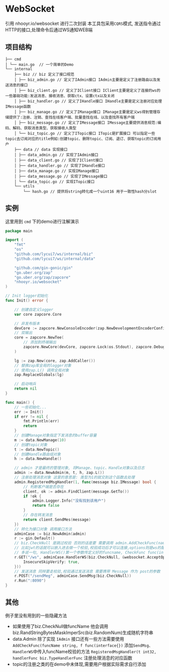 # WebSocket

引用 nhooyr.io/websocket 进行二次封装 本工具包采用`CQRS`模式, 发送指令通过HTTP的接口,处理命令后通过WS通知WEB端

## 项目结构

``` shell
├── cmd
│ └── main.go  // 一个简单的Demo
└── internal 
    ├── biz // biz 定义了接口规范
    │ ├── biz_admin.go // 定义了IAdmin接口 IAdmin主要是定义了注册路由以及发送消息的接口
    │ ├── biz_client.go // 定义了IClient接口 IClient主要是定义了连接的ws的一些基础功能:发送消息、接收消息、获取ctx、设置ctx以及关闭
    │ ├── biz_handler.go // 定义了IHandle接口 IHandle主要是定义注册对应处理IMessage函数
    │ ├── biz_manage.go // 定义了IManage接口 IManage主要是定义ws得到管理存储提供了:注册、注销、查找在线客户端、批量查找在线、以及查找所有客户端
    │ ├── biz_message.go // 定义了IMessage接口 IMessage主要提供消息规范:编码、解码、获取消息类型、获取接收人类型
    │ └── biz_topic.go // 定义了ITopic接口 ITopic是扩展接口 可以指定一些topic去订阅对应的title例如:创建topic、删除topic、订阅、退订、获取topic的订阅用户
    ├── data // data 实现接口
    │ ├── data_admin.go // 实现了IAdmin接口
    │ ├── data_client.go // 实现了IClient接口
    │ ├── data_handler.go // 实现了IHandle接口
    │ ├── data_manage.go // 实现IManage接口
    │ ├── data_message.go // 实现了IMessage接口
    │ └── data_topic.go // 实现ITopic接口
    └── utils
        └── hash.go // 提供将string转化成一个uint16 用于一致性hash分slot
```

## 实例

这里用到 `cmd` 下的demo进行注解演示

```go
package main

import (
	"fmt"
	"os"
	"github.com/lycui7/ws/internal/biz"
	"github.com/lycui7/ws/internal/data"

	"github.com/gin-gonic/gin"
	"go.uber.org/zap"
	"go.uber.org/zap/zapcore"
	"nhooyr.io/websocket"
)

// Init logger初始化
func Init() error {

	// 创建自定义logger
	var core zapcore.Core

	// 非发布版本
	devCore := zapcore.NewConsoleEncoder(zap.NewDevelopmentEncoderConfig())
	// 双输出
	core = zapcore.NewTee(
		// 添加到终端输出
		zapcore.NewCore(devCore, zapcore.Lock(os.Stdout), zapcore.DebugLevel),
	)

	lg := zap.New(core, zap.AddCaller())
	// 替换zap库全局的logger对象
	// 使用zap.L() 调用全局对象
	zap.ReplaceGlobals(lg)

	// 启动哨兵
	return nil
}

func main() {
	// 一些初始化...
	err := Init()
	if err != nil {
		fmt.Println(err)
		return
	}
	// 创建Manage对象指定下发消息的buffer容量
	m := data.NewManage(10)
	// 创建topic对象
	t := data.NewTopic()
	// 创建Handle路由组对象
	h := data.NewHandle()

	// admin 才是最终的管理对象, 将Manage、topic、Handle对象以及日志
	admin := data.NewAdmin(m, t, h, zap.L())
	// 注册处理消息对象 这里的意思是: 类型为1的就交到这个函数去处理
	admin.RegisteredMsgHandler(1, func(message biz.IMessage) bool {
		// 判断客户端是否存在
		client, ok := admin.FindClient(message.GetTo())
		if !ok {
			admin.Logger.Info("没有找到该用户")
			return false
		}
		// 存在转发消息
		return client.SendMes(message)
	})
	// 转化为接口对象 调用接口方法
	adminCase := biz.NewAdmin(admin)
	r := gin.Default()
	// biz.CheckNull 是跳过校验 否则的话是要 需要调用 admin.AddCheckFunc(name,func(interface)) 去进行校验
	// 比如jwt的话就可以嵌入进去做一个校验,校验成功后才可以连接,options则是ws的配置 自行选择
	// 多说一句, HandlerWS()第一个参数传定义好的funcname, CheckFunc func(interface{}) (string, bool) interface传入的其实是上下文,可以通过ctx来获取中间件保存的信息
	r.GET("/ws", adminCase.HandlerWS(biz.CheckNull, &websocket.AcceptOptions{
		InsecureSkipVerify: true,
	}))
	// 发送消息 同样要走校验,校验通过发送消息 需要携带 Message 作为 post的参数
	r.POST("/sendMeg", adminCase.SendMsg(biz.CheckNull))
	r.Run(":8090")
}

```

## 其他

例子里没有用到的一些隐藏方法

- 如果使用了biz.CheckNull做funcName 他会调用 biz.RandStringBytesMaskImperSrc(biz.RandomNum)生成随机字符串
- data.Admin 除了实现 `IAdmin` 接口还有一些方法需要使用
  `AddCheckFunc(funcName string, f func(interface{})` 添加`SendMsg、HandlerWS`中传入funcName校验的方法
  `RegisteredMsgHandler(t int32, handlerFunc biz.TypeHandlerFunc`  注册处理消息的对应函数
- topic的注册之类的在demo中未体现,需要用户根据实际需求自行添加
    